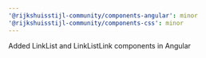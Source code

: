 ```yaml
---
'@rijkshuisstijl-community/components-angular': minor
'@rijkshuisstijl-community/components-css': minor
---
```


Added LinkList and LinkListLink components in Angular
